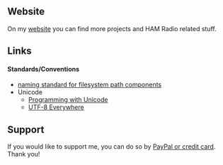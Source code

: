 ## Website
On my [website](https://oblaser.ch/) you can find more projects and HAM Radio related stuff.


## Links
#### Standards/Conventions
- [naming standard for filesystem path components](https://stackoverflow.com/questions/2235173/what-is-the-naming-standard-for-path-components)
- Unicode
  - [Programming with Unicode](https://unicodebook.readthedocs.io/)
  - [UTF-8 Everywhere](http://utf8everywhere.org/)


## Support
If you would like to support me, you can do so by [PayPal or credit card](https://www.paypal.com/donate/?hosted_button_id=UHY6CN72QW334). Thank you!
